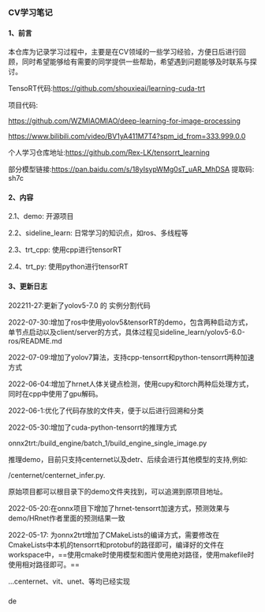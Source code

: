 ### CV学习笔记

#### 1、前言

本仓库为记录学习过程中，主要是在CV领域的一些学习经验，方便日后进行回顾，同时希望能够给有需要的同学提供一些帮助，希望遇到问题能够及时联系与探讨。

TensoRT代码:https://github.com/shouxieai/learning-cuda-trt

项目代码:

https://github.com/WZMIAOMIAO/deep-learning-for-image-processing

https://www.bilibili.com/video/BV1yA411M7T4?spm_id_from=333.999.0.0

个人学习仓库地址:https://github.com/Rex-LK/tensorrt_learning

部分模型链接:https://pan.baidu.com/s/18yIsypWMg0sT_uAR_MhDSA 提取码: sh7c

#### 2、内容

2.1、demo: 开源项目

2.2、sideline_learn: 日常学习的知识点，如ros、多线程等

2.3、trt_cpp: 使用cpp进行tensorRT

2.4、trt_py: 使用python进行tensorRT

#### 3、更新日志

202211-27:更新了yolov5-7.0 的 实例分割代码

2022-07-30:增加了ros中使用yolov5&tensorRT的demo，包含两种启动方式，单节点启动以及client/server的方式，具体过程见sideline_learn/yolov5-6.0-ros/README.md

2022-07-09:增加了yolov7算法，支持cpp-tensorrt和python-tensorrt两种加速方式


2022-06-04:增加了hrnet人体关键点检测，使用cupy和torch两种后处理方式，同时在cpp中使用了gpu解码。

2022-06-1:优化了代码存放的文件夹，便于以后进行回溯和分类

2022-05-30:增加了cuda-python-tensorrt的推理方式

onnx2trt:/build_engine/batch_1/build_engine_single_image.py

推理demo，目前只支持centernet以及detr、后续会进行其他模型的支持,例如:

/centernet/centernet_infer.py.

原始项目都可以根目录下的demo文件夹找到，可以追溯到原项目地址。

2022-05-20:在onnx项目下增加了hrnet-tensorrt加速方式，预测效果与demo/HRnet作者里面的预测结果一致

2022-05-17: 为onnx2trt增加了CMakeLists的编译方式，需要修改在CmakeLists中本机的tensorrt和protobuf的路径即可，编译好的文件在workspace中，==使用cmake时使用模型和图片使用绝对路径，使用makefile时使用相对路径即可。==

...centernet、vit、unet、等均已经实现

### 

de
